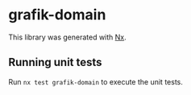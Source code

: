 # grafik-domain

This library was generated with [Nx](https://nx.dev).

## Running unit tests

Run `nx test grafik-domain` to execute the unit tests.
